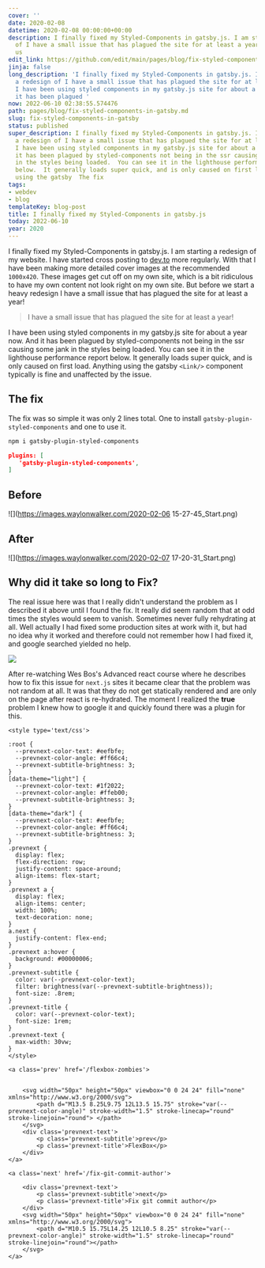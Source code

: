 ```yaml
---
cover: ''
date: 2020-02-08
datetime: 2020-02-08 00:00:00+00:00
description: I finally fixed my Styled-Components in gatsby.js. I am starting a redesign
  of I have a small issue that has plagued the site for at least a year I have been
  us
edit_link: https://github.com/edit/main/pages/blog/fix-styled-components-in-gatsby.md
jinja: false
long_description: 'I finally fixed my Styled-Components in gatsby.js. I am starting
  a redesign of I have a small issue that has plagued the site for at least a year
  I have been using styled components in my gatsby.js site for about a year now.  And
  it has been plagued '
now: 2022-06-10 02:38:55.574476
path: pages/blog/fix-styled-components-in-gatsby.md
slug: fix-styled-components-in-gatsby
status: published
super_description: I finally fixed my Styled-Components in gatsby.js. I am starting
  a redesign of I have a small issue that has plagued the site for at least a year
  I have been using styled components in my gatsby.js site for about a year now.  And
  it has been plagued by styled-components not being in the ssr causing some jank
  in the styles being loaded.  You can see it in the lighthouse performance report
  below.  It generally loads super quick, and is only caused on first load.  Anything
  using the gatsby  The fix
tags:
- webdev
- blog
templateKey: blog-post
title: I finally fixed my Styled-Components in gatsby.js
today: 2022-06-10
year: 2020
---
```


I finally fixed my Styled-Components in gatsby.js. I am starting a redesign of
my website.  I have started cross posting to [dev.to](https://dev.to) more
regularly.  With that I have been making more detailed cover images at the
recommended `1000x420`.  These images get cut off on my own site, which is a
bit ridiculous to have my own content not look right on my own site.  But
before we start a heavy redesign I have a small issue that has plagued the site
for at least a year!

> I have a small issue that has plagued the site for at least a year!

I have been using styled components in my gatsby.js site for about a year now.  And it has been plagued by styled-components not being in the ssr causing some jank in the styles being loaded.  You can see it in the lighthouse performance report below.  It generally loads super quick, and is only caused on first load.  Anything using the gatsby `<Link/>` component typically is fine and unaffected by the issue.

## The fix

The fix was so simple it was only 2 lines total. One to install `gatsby-plugin-styled-components` and one to use it.

``` bash
npm i gatsby-plugin-styled-components
```

``` json
plugins: [
   'gatsby-plugin-styled-components',
]
```

## Before

![](https://images.waylonwalker.com/2020-02-06 15-27-45_Start.png)

## After

![](https://images.waylonwalker.com/2020-02-07 17-20-31_Start.png)

## Why did it take so long to Fix?

The real issue here was that I really didn't understand the problem as I described it above until I found the fix. It really did seem random that at odd times the styles would seem to vanish.  Sometimes never fully rehydrating at all.  Well actually I had fixed some production sites at work with it, but had no idea why it worked and therefore could not remember how I had fixed it, and google searched yielded no help.

![](https://images.waylonwalker.com/the-moment-i-realized-the-true-problem-1.png)

After re-watching Wes Bos's Advanced react course where he describes how to fix this issue for `next.js` sites it became clear that the problem was not random at all.  It was that they do not get statically rendered and are only on the page after react is re-hydrated.  The moment I realized the **true** problem I knew how to google it and quickly found there was a plugin for this.
<div class='prevnext'>

    <style type='text/css'>

    :root {
      --prevnext-color-text: #eefbfe;
      --prevnext-color-angle: #ff66c4;
      --prevnext-subtitle-brightness: 3;
    }
    [data-theme="light"] {
      --prevnext-color-text: #1f2022;
      --prevnext-color-angle: #ffeb00;
      --prevnext-subtitle-brightness: 3;
    }
    [data-theme="dark"] {
      --prevnext-color-text: #eefbfe;
      --prevnext-color-angle: #ff66c4;
      --prevnext-subtitle-brightness: 3;
    }
    .prevnext {
      display: flex;
      flex-direction: row;
      justify-content: space-around;
      align-items: flex-start;
    }
    .prevnext a {
      display: flex;
      align-items: center;
      width: 100%;
      text-decoration: none;
    }
    a.next {
      justify-content: flex-end;
    }
    .prevnext a:hover {
      background: #00000006;
    }
    .prevnext-subtitle {
      color: var(--prevnext-color-text);
      filter: brightness(var(--prevnext-subtitle-brightness));
      font-size: .8rem;
    }
    .prevnext-title {
      color: var(--prevnext-color-text);
      font-size: 1rem;
    }
    .prevnext-text {
      max-width: 30vw;
    }
    </style>
    
    <a class='prev' href='/flexbox-zombies'>
    

        <svg width="50px" height="50px" viewbox="0 0 24 24" fill="none" xmlns="http://www.w3.org/2000/svg">
            <path d="M13.5 8.25L9.75 12L13.5 15.75" stroke="var(--prevnext-color-angle)" stroke-width="1.5" stroke-linecap="round" stroke-linejoin="round"> </path>
        </svg>
        <div class='prevnext-text'>
            <p class='prevnext-subtitle'>prev</p>
            <p class='prevnext-title'>FlexBox</p>
        </div>
    </a>
    
    <a class='next' href='/fix-git-commit-author'>
    
        <div class='prevnext-text'>
            <p class='prevnext-subtitle'>next</p>
            <p class='prevnext-title'>Fix git commit author</p>
        </div>
        <svg width="50px" height="50px" viewbox="0 0 24 24" fill="none" xmlns="http://www.w3.org/2000/svg">
            <path d="M10.5 15.75L14.25 12L10.5 8.25" stroke="var(--prevnext-color-angle)" stroke-width="1.5" stroke-linecap="round" stroke-linejoin="round"></path>
        </svg>
    </a>
  </div>